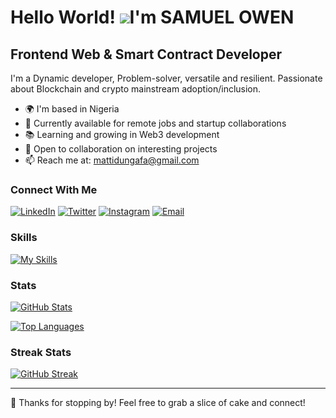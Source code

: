 
Hello World! ![](https://user-images.githubusercontent.com/18350557/176309783-0785949b-9127-417c-8b55-ab5a4333674e.gif)I'm SAMUEL OWEN
======================================================================================================================================

Frontend Web & Smart Contract Developer
-------------------------------------------------------------

I'm a Dynamic developer, Problem-solver, versatile and resilient. Passionate about Blockchain and crypto mainstream adoption/inclusion.

* 🌍 I'm based in Nigeria
* 💼 Currently available for remote jobs and startup collaborations
* 📚 Learning and growing in Web3 development
* 🤝 Open to collaboration on interesting projects
* 📫 Reach me at: mattidungafa@gmail.com

### Connect With Me

[![LinkedIn](https://img.shields.io/badge/-LinkedIn-0077B5?style=flat&logo=linkedin&logoColor=white)](https://www.linkedin.com/in/matthew-idungafa/)
[![Twitter](https://img.shields.io/badge/-Twitter-1DA1F2?style=flat&logo=twitter&logoColor=white)](https://x.com/Samuel_Owen)
[![Instagram](https://img.shields.io/badge/-Instagram-E4405F?style=flat&logo=instagram&logoColor=white)](https://www.instagram.com/kemsguy7)
[![Email](https://img.shields.io/badge/-Email-D14836?style=flat&logo=gmail&logoColor=white)](mailto:samkinola15@gmail.com)

### Skills

[![My Skills](https://skillicons.dev/icons?i=js,html,css,react,nodejs,express,mongodb,solidity,git)](https://skillicons.dev)

### Stats

[![GitHub Stats](https://github-readme-stats.vercel.app/api?username=Kemsguy7&show_icons=true&theme=transparent)](https://github.com/anuraghazra/github-readme-stats)

[![Top Languages](https://github-readme-stats.vercel.app/api/top-langs/?username=Kemsguy7&langs_count=8&layout=compact&theme=transparent)](https://github.com/anuraghazra/github-readme-stats)

### Streak Stats

[![GitHub Streak](https://github-readme-streak-stats.herokuapp.com/?user=Kemsguy7&show_icons=true&theme=transparent)](http://www.github.com/Kemsguy7)

---

🎂 Thanks for stopping by! Feel free to grab a slice of cake and connect!
